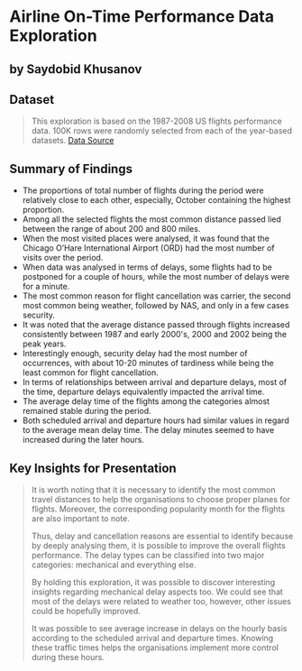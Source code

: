 # Airline On-Time Performance Data Exploration
## by Saydobid Khusanov


## Dataset

> This exploration is based on the 1987-2008 US flights performance data. 
> 100K rows were randomly selected from each of the year-based datasets.
> [Data Source](https://community.amstat.org/jointscsg-section/dataexpo/dataexpo2009)

## Summary of Findings

* The proportions of total number of flights during the period were relatively close to each other, especially, October containing the highest proportion.
* Among all the selected flights the most common distance passed lied between the range of about 200 and 800 miles.
* When the most visited places were analysed, it was found that the Chicago O’Hare International Airport (ORD) had the most number of visits over the period.
* When data was analysed in terms of delays, some flights had to be postponed for a couple of hours, while the most number of delays were for a minute.
* The most common reason for flight cancellation was carrier, the second most common being weather, followed by NAS, and only in a few cases security.
* It was noted that the average distance passed through flights increased consistently between 1987 and early 2000's, 2000 and 2002 being the peak years.
* Interestingly enough, security delay had the most number of occurrences, with about 10-20 minutes of tardiness while being the least common for flight cancellation.
* In terms of relationships between arrival and departure delays, most of the time, departure delays equivalently impacted the arrival time.
* The average delay time of the flights among the categories almost remained stable during the period.
* Both scheduled arrival and departure hours had similar values in regard to the average mean delay time. The delay minutes seemed to have increased during the later hours.

## Key Insights for Presentation

> It is worth noting that it is necessary to identify the most common travel distances 
> to help the organisations to choose proper planes for flights. Moreover, the corresponding popularity month for the 
> flights are also important to note.
> 
> Thus, delay and cancellation reasons are essential to identify because by deeply analysing them, 
> it is possible to improve the overall flights performance. The delay types can be classified into two major categories: mechanical and everything else.
> 
> By holding this exploration, it was possible to discover interesting insights regarding mechanical delay aspects too.
> We could see that most of the delays were related to weather too, however, other issues could be hopefully improved.
> 
> It was possible to see average increase in delays on the hourly basis according to the scheduled arrival and departure times.
> Knowing these traffic times helps the organisations implement more control during these hours.

